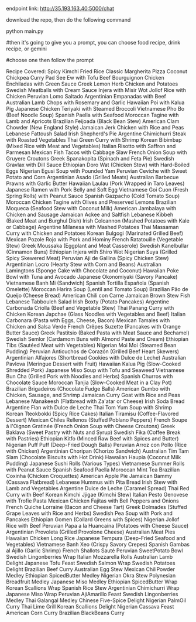 
endpoint link: http://35.193.163.40:5000/chat

download the repo, then do the following command

python main.py

#then it's going to give you a prompt, you can choose food recipe, drink recipe, or gemini

#choose one then follow the prompt

Recipe Covered: 
Spicy Kimchi Fried Rice
Classic Margherita Pizza
Coconut Chickpea Curry
Pad See Ew with Tofu
Beef Bourguignon
Chicken Enchiladas with Green Sauce
Greek Lemon Herb Chicken and Potatoes
Swedish Meatballs with Cream Sauce
Injera with Misir Wot
Jollof Rice with Chicken
Peruvian Lomo Saltado
Argentinian Empanadas with Beef
Australian Lamb Chops with Rosemary and Garlic
Hawaiian Poi with Kalua Pig
Japanese Chicken Teriyaki with Steamed Broccoli
Vietnamese Pho Bo (Beef Noodle Soup)
Spanish Paella with Seafood
Moroccan Tagine with Lamb and Apricots
Brazilian Feijoada (Black Bean Stew)
American Clam Chowder (New England Style)
Jamaican Jerk Chicken with Rice and Peas
Lebanese Fattoush Salad
Irish Shepherd's Pie
Argentine Chimichurri Steak with Roasted Vegetables
Thai Green Curry with Shrimp
Korean Bibimbap (Mixed Rice with Meat and Vegetables)
Italian Risotto with Saffron and Parmesan
Mexican Fish Tacos with Cabbage Slaw
French Onion Soup with Gruyere Croutons
Greek Spanakopita (Spinach and Feta Pie)
Swedish Gravlax with Dill Sauce
Ethiopian Doro Wat (Chicken Stew) with Hard-Boiled Eggs
Nigerian Egusi Soup with Pounded Yam
Peruvian Ceviche with Sweet Potato and Corn
Argentinian Asado (Grilled Meats)
Australian Barbecue Prawns with Garlic Butter
Hawaiian Laulau (Pork Wrapped in Taro Leaves)
Japanese Ramen with Pork Belly and Soft Egg
Vietnamese Goi Cuon (Fresh Spring Rolls) with Peanut Sauce
Spanish Gazpacho (Cold Tomato Soup)
Moroccan Chicken Tagine with Olives and Preserved Lemons
Brazilian Moqueca (Seafood Stew with Coconut Milk)
American Jambalaya with Chicken and Sausage
Jamaican Ackee and Saltfish
Lebanese Kibbeh (Baked Meat and Burghul Dish)
Irish Colcannon (Mashed Potatoes with Kale or Cabbage)
Argentine Milanesa with Mashed Potatoes
Thai Massaman Curry with Chicken and Potatoes
Korean Bulgogi (Marinated Grilled Beef)
Mexican Pozole Rojo with Pork and Hominy
French Ratatouille (Vegetable Stew)
Greek Moussaka (Eggplant and Meat Casserole)
Swedish Kanelbullar (Cinnamon Buns)
Ethiopian Injera with Shiro Wot
Nigerian Suya (Grilled Spicy Skewered Meat)
Peruvian Aji de Gallina (Spicy Chicken Stew)
Argentinian Locro (Hearty Stew with Corn and Beans)
Australian Lamingtons (Sponge Cake with Chocolate and Coconut)
Hawaiian Poke Bowl with Tuna and Avocado
Japanese Okonomiyaki (Savory Pancake)
Vietnamese Banh Mi (Sandwich)
Spanish Tortilla Española (Spanish Omelette)
Moroccan Harira Soup (Lentil and Tomato Soup)
Brazilian Pão de Queijo (Cheese Bread)
American Chili con Carne
Jamaican Brown Stew Fish
Lebanese Tabbouleh Salad
Irish Boxty (Potato Pancakes)
Argentine Carbonada Criolla (Beef and Vegetable Stew)
Thai Panang Curry with Chicken
Korean Japchae (Glass Noodles with Vegetables and Beef)
Italian Carbonara (Pasta with Eggs, Cheese, Bacon)
Mexican Tamales with Chicken and Salsa Verde
French Crêpes Suzette (Pancakes with Orange Butter Sauce)
Greek Pastitsio (Baked Pasta with Meat Sauce and Bechamel)
Swedish Semlor (Cardamom Buns with Almond Paste and Cream)
Ethiopian Tibs (Sautéed Meat with Vegetables)
Nigerian Moi Moi (Steamed Bean Pudding)
Peruvian Anticuchos de Corazón (Grilled Beef Heart Skewers)
Argentinian Alfajores (Shortbread Cookies with Dulce de Leche)
Australian Pavlova (Meringue Dessert with Fruit)
Hawaiian Kalua Pig (Slow-Cooked Shredded Pork)
Japanese Miso Soup with Tofu and Seaweed
Vietnamese Bun Cha (Grilled Pork with Noodles and Herbs)
Spanish Churros with Chocolate Sauce
Moroccan Tanjia (Slow-Cooked Meat in a Clay Pot)
Brazilian Brigadeiros (Chocolate Fudge Balls)
American Gumbo with Chicken, Sausage, and Shrimp
Jamaican Curry Goat with Rice and Peas
Lebanese Manakeesh (Flatbread with Za'atar or Cheese)
Irish Soda Bread
Argentine Flan with Dulce de Leche
Thai Tom Yum Soup with Shrimp
Korean Tteokbokki (Spicy Rice Cakes)
Italian Tiramisu (Coffee-Flavored Dessert)
Mexican Chiles Rellenos (Stuffed Poblano Peppers)
French Soupe à l'Oignon Gratinée (French Onion Soup with Cheese Croutons)
Greek Baklava (Sweet Pastry with Nuts and Syrup)
Swedish Fika (Coffee Break with Pastries)
Ethiopian Kitfo (Minced Raw Beef with Spices and Butter)
Nigerian Puff Puff (Deep-Fried Dough Balls)
Peruvian Arroz con Pollo (Rice with Chicken)
Argentinian Choripan (Chorizo Sandwich)
Australian Tim Tam Slam (Chocolate Biscuits with Hot Drink)
Hawaiian Haupia (Coconut Milk Pudding)
Japanese Sushi Rolls (Various Types)
Vietnamese Summer Rolls with Peanut Sauce
Spanish Seafood Paella
Moroccan Mint Tea
Brazilian Coxinha (Chicken Croquettes)
American Apple Pie
Jamaican Bammy (Cassava Flatbread)
Lebanese Hummus with Pita Bread
Irish Stew with Lamb and Vegetables
Argentine Dulce de Leche (Caramel Spread)
Thai Red Curry with Beef
Korean Kimchi Jjigae (Kimchi Stew)
Italian Pesto Genovese with Trofie Pasta
Mexican Chicken Fajitas with Bell Peppers and Onions
French Quiche Lorraine (Bacon and Cheese Tart)
Greek Dolmades (Stuffed Grape Leaves with Rice and Herbs)
Swedish Pea Soup with Pork and Pancakes
Ethiopian Gomen (Collard Greens with Spices)
Nigerian Jollof Rice with Beef
Peruvian Papa a la Huancaína (Potatoes with Cheese Sauce)
Argentinian Provoleta (Grilled Provolone Cheese)
Australian Meat Pies
Hawaiian Chicken Long Rice
Japanese Tempura (Deep-Fried Seafood and Vegetables)
Vietnamese Banh Xeo (Crispy Savory Crepes)
Spanish Gambas al Ajillo (Garlic Shrimp)
French Shallots Sauté
Peruvian SweetPotato Bowl
Swedish Lingonberries Wrap
Italian Mozzarella Rolls
Australian Lamb Delight
Japanese Tofu Feast
Swedish Salmon Wrap
Swedish Potatoes Delight
Brazilian Beef Curry
Australian Egg Stew
Mexican ChiliPowder Medley
Ethiopian SpicedButter Medley
Nigerian Okra Stew
Polynesian Breadfruit Medley
Japanese Miso Medley
Ethiopian SpicedButter Wrap
Korean Scallions Wrap
Spanish Rice Stew
Argentinian Chimichurri Wrap
Japanese Miso Wrap
Peruvian AjiAmarillo Feast
Swedish Lingonberries Medley
Thai Galangal Medley
Chinese Five-Spice Delight
Nigerian PalmOil Curry
Thai Lime Grill
Korean Scallions Delight
Nigerian Cassava Feast
American Corn Curry
Brazilian BlackBeans Curry
